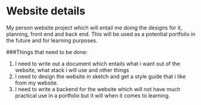 # Website details
My person website project which will entail me doing the designs for it, planning, front end and back end. This will be used as a potential portfoilo in the future and for learning purposes.

###Things that need to be done:
1. I need to write out a document which entails what i want out of the website, what stack i will use and other things
2. I need to design the website in sketch and get a style guide that i like from my website.
3. I need to write a backend for the website which will not have much practical use in a portfolio but it will when it comes to learning. 
